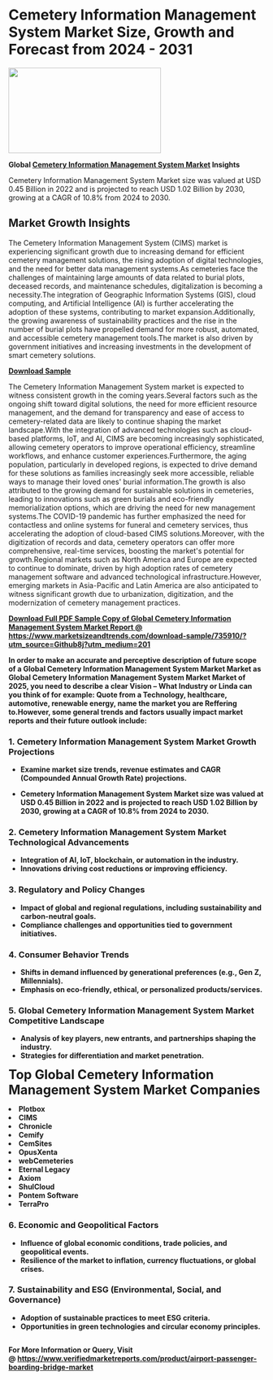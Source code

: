 <H1>Cemetery Information Management System Market Size, Growth and Forecast from 2024 - 2031</H1><img class="aligncenter size-medium wp-image-584254" src="https://thirdeyenews.in/wp-content/uploads/2024/09/Global-Market-Research-300x168.jpeg" alt="" width="300" height="168" /><p><strong>Global&nbsp;<a href="https://www.marketsizeandtrends.com/download-sample/735910/?utm_source=Github8j?utm_medium=201">Cemetery Information Management System Market</a> Insights</strong></p><p>Cemetery Information Management System Market size was valued at USD 0.45 Billion in 2022 and is projected to reach USD 1.02 Billion by 2030, growing at a CAGR of 10.8% from 2024 to 2030.</p><p><h2>Market Growth Insights</h2> <p>The Cemetery Information Management System (CIMS) market is experiencing significant growth due to increasing demand for efficient cemetery management solutions, the rising adoption of digital technologies, and the need for better data management systems.As cemeteries face the challenges of maintaining large amounts of data related to burial plots, deceased records, and maintenance schedules, digitalization is becoming a necessity.The integration of Geographic Information Systems (GIS), cloud computing, and Artificial Intelligence (AI) is further accelerating the adoption of these systems, contributing to market expansion.Additionally, the growing awareness of sustainability practices and the rise in the number of burial plots have propelled demand for more robust, automated, and accessible cemetery management tools.The market is also driven by government initiatives and increasing investments in the development of smart cemetery solutions.</p> <p><strong><a href="#">Download Sample</a></strong></p> <p>The Cemetery Information Management System market is expected to witness consistent growth in the coming years.Several factors such as the ongoing shift toward digital solutions, the need for more efficient resource management, and the demand for transparency and ease of access to cemetery-related data are likely to continue shaping the market landscape.With the integration of advanced technologies such as cloud-based platforms, IoT, and AI, CIMS are becoming increasingly sophisticated, allowing cemetery operators to improve operational efficiency, streamline workflows, and enhance customer experiences.Furthermore, the aging population, particularly in developed regions, is expected to drive demand for these solutions as families increasingly seek more accessible, reliable ways to manage their loved ones' burial information.The growth is also attributed to the growing demand for sustainable solutions in cemeteries, leading to innovations such as green burials and eco-friendly memorialization options, which are driving the need for new management systems.The COVID-19 pandemic has further emphasized the need for contactless and online systems for funeral and cemetery services, thus accelerating the adoption of cloud-based CIMS solutions.Moreover, with the digitization of records and data, cemetery operators can offer more comprehensive, real-time services, boosting the market's potential for growth.Regional markets such as North America and Europe are expected to continue to dominate, driven by high adoption rates of cemetery management software and advanced technological infrastructure.However, emerging markets in Asia-Pacific and Latin America are also anticipated to witness significant growth due to urbanization, digitization, and the modernization of cemetery management practices.<p><strong><a href="#"></p><p><span class=""><strong>Download Full PDF Sample Copy of Global Cemetery Information Management System Market Report</strong> @ <a href="https://www.marketsizeandtrends.com/download-sample/735910/?utm_source=Github8j?utm_medium=201" target="_blank">https://www.marketsizeandtrends.com/download-sample/735910/?utm_source=Github8j?utm_medium=201</a></span></p><p>In order to make an accurate and perceptive description of future scope of a Global&nbsp;Cemetery Information Management System Market Market as Global&nbsp;Cemetery Information Management System Market Market of 2025, you need to describe a clear Vision &ndash; What Industry or Linda can you think of for example: Quote from a Technology, healthcare, automotive, renewable energy, name the market you are Reffering to.However, some general trends and factors usually impact market reports and their future outlook include:</p><h3>1.&nbsp;<strong>Cemetery Information Management System Market Growth Projections</strong></h3><ul><li>Examine market size trends, revenue estimates and CAGR (Compounded Annual Growth Rate) projections.</li><li><p>Cemetery Information Management System Market size was valued at USD 0.45 Billion in 2022 and is projected to reach USD 1.02 Billion by 2030, growing at a CAGR of 10.8% from 2024 to 2030.</p></li></ul><h3>2.&nbsp;<strong>Cemetery Information Management System Market Technological Advancements</strong></h3><ul><li>Integration of AI, IoT, blockchain, or automation in the industry.</li><li>Innovations driving cost reductions or improving efficiency.</li></ul><h3>3.&nbsp;<strong>Regulatory and Policy Changes</strong></h3><ul><li>Impact of global and regional regulations, including sustainability and carbon-neutral goals.</li><li>Compliance challenges and opportunities tied to government initiatives.</li></ul><h3>4.&nbsp;<strong>Consumer Behavior Trends</strong></h3><ul><li>Shifts in demand influenced by generational preferences (e.g., Gen Z, Millennials).</li><li>Emphasis on eco-friendly, ethical, or personalized products/services.</li></ul><h3>5.&nbsp;<strong>Global Cemetery Information Management System Market Competitive Landscape</strong></h3><ul><li>Analysis of key players, new entrants, and partnerships shaping the industry.</li><li>Strategies for differentiation and market penetration.</li></ul><p data-pm-slice="1 1 []"><span style="color: inherit; font-family: inherit; font-size: 25px;">Top Global Cemetery Information Management System Market Companies</span></p><div class="" data-test-id=""><p><li>Plotbox</li><li> CIMS</li><li> Chronicle</li><li> Cemify</li><li> CemSites</li><li> OpusXenta</li><li> webCemeteries</li><li> Eternal Legacy</li><li> Axiom</li><li> ShulCloud</li><li> Pontem Software</li><li> TerraPro</li></p></div><h3>6.&nbsp;<strong>Economic and Geopolitical Factors</strong></h3><ul><li>Influence of global economic conditions, trade policies, and geopolitical events.</li><li>Resilience of the market to inflation, currency fluctuations, or global crises.</li></ul><h3>7.&nbsp;<strong>Sustainability and ESG (Environmental, Social, and Governance)</strong></h3><ul><li>Adoption of sustainable practices to meet ESG criteria.</li><li>Opportunities in green technologies and circular economy principles.</li></ul><h2><strong style="font-size: 14px;">For More Information or Query, Visit @&nbsp;</strong><a style="background-color: #ffffff; font-size: 14px;" href="https://www.marketsizeandtrends.com/report/cemetery-information-management-system-market/" target="_blank">https://www.verifiedmarketreports.com/product/airport-passenger-boarding-bridge-market</a></h2>